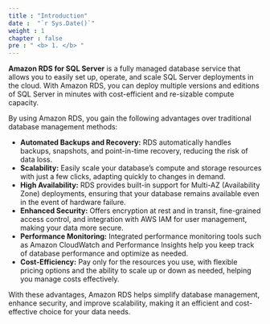 ```yaml
---
title : "Introduction"
date :  "`r Sys.Date()`" 
weight : 1 
chapter : false
pre : " <b> 1. </b> "
---
```

**Amazon RDS for SQL Server** is a fully managed database service that allows you to easily set up, operate, and scale SQL Server deployments in the cloud. With Amazon RDS, you can deploy multiple versions and editions of SQL Server in minutes with cost-efficient and re-sizable compute capacity.

By using Amazon RDS, you gain the following advantages over traditional database management methods:

- **Automated Backups and Recovery:** RDS automatically handles backups, snapshots, and point-in-time recovery, reducing the risk of data loss.
- **Scalability:** Easily scale your database’s compute and storage resources with just a few clicks, adapting quickly to changes in demand.
- **High Availability:** RDS provides built-in support for Multi-AZ (Availability Zone) deployments, ensuring that your database remains available even in the event of hardware failure.
- **Enhanced Security:** Offers encryption at rest and in transit, fine-grained access control, and integration with AWS IAM for user management, making your data more secure.
- **Performance Monitoring:** Integrated performance monitoring tools such as Amazon CloudWatch and Performance Insights help you keep track of database performance and optimize as needed.
- **Cost-Efficiency:** Pay only for the resources you use, with flexible pricing options and the ability to scale up or down as needed, helping you manage costs effectively.

With these advantages, Amazon RDS helps simplify database management, enhance security, and improve scalability, making it an efficient and cost-effective choice for your data needs.
